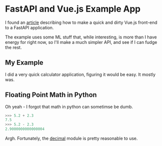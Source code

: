 # FastAPI and Vue.js Example App

I found an [article](https://6chaoran.github.io/data-story/visualization/data-engineering/fastapi-vue-app/) describing how to make a quick and dirty Vue.js front-end to a FastAPI application.

The example uses some ML stuff that, while interesting, is more than I have energy for right now, so I'll make a much simpler API, and see if I can fudge the rest.

## My Example

I did a very quick calculator application, figuring it would be easy. It mostly was.

## Floating Point Math in Python

Oh yeah - I forgot that math in python can sometimse be dumb.

```python
>>> 5.2 + 2.3
7.5
>>> 5.2 - 2.3
2.9000000000000004
```

Argh. Fortunately, the [decimal](https://docs.python.org/3/library/decimal.html) module is pretty reasonable to use.
